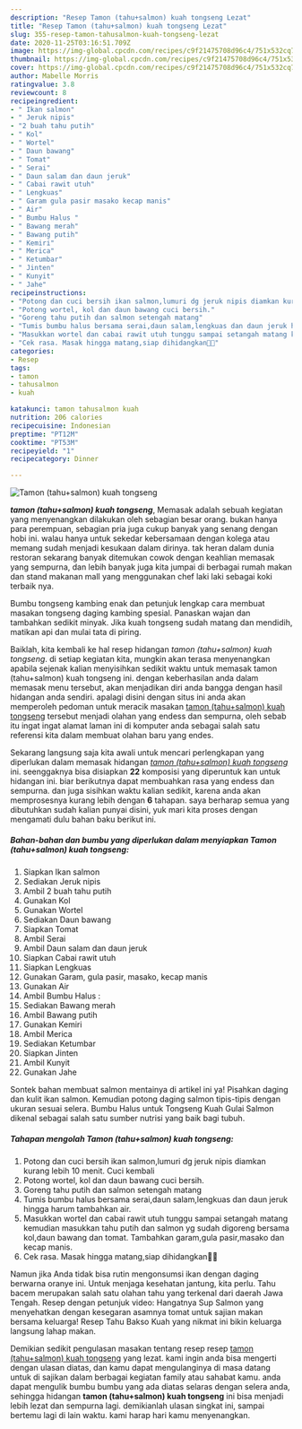 ```yaml
---
description: "Resep Tamon (tahu+salmon) kuah tongseng Lezat"
title: "Resep Tamon (tahu+salmon) kuah tongseng Lezat"
slug: 355-resep-tamon-tahusalmon-kuah-tongseng-lezat
date: 2020-11-25T03:16:51.709Z
image: https://img-global.cpcdn.com/recipes/c9f21475708d96c4/751x532cq70/tamon-tahusalmon-kuah-tongseng-foto-resep-utama.jpg
thumbnail: https://img-global.cpcdn.com/recipes/c9f21475708d96c4/751x532cq70/tamon-tahusalmon-kuah-tongseng-foto-resep-utama.jpg
cover: https://img-global.cpcdn.com/recipes/c9f21475708d96c4/751x532cq70/tamon-tahusalmon-kuah-tongseng-foto-resep-utama.jpg
author: Mabelle Morris
ratingvalue: 3.8
reviewcount: 8
recipeingredient:
- " Ikan salmon"
- " Jeruk nipis"
- "2 buah tahu putih"
- " Kol"
- " Wortel"
- " Daun bawang"
- " Tomat"
- " Serai"
- " Daun salam dan daun jeruk"
- " Cabai rawit utuh"
- " Lengkuas"
- " Garam gula pasir masako kecap manis"
- " Air"
- " Bumbu Halus "
- " Bawang merah"
- " Bawang putih"
- " Kemiri"
- " Merica"
- " Ketumbar"
- " Jinten"
- " Kunyit"
- " Jahe"
recipeinstructions:
- "Potong dan cuci bersih ikan salmon,lumuri dg jeruk nipis diamkan kurang lebih 10 menit. Cuci kembali"
- "Potong wortel, kol dan daun bawang cuci bersih."
- "Goreng tahu putih dan salmon setengah matang"
- "Tumis bumbu halus bersama serai,daun salam,lengkuas dan daun jeruk hingga harum tambahkan air."
- "Masukkan wortel dan cabai rawit utuh tunggu sampai setangah matang kemudian masukkan tahu putih dan salmon yg sudah digoreng bersama kol,daun bawang dan tomat. Tambahkan garam,gula pasir,masako dan kecap manis."
- "Cek rasa. Masak hingga matang,siap dihidangkan🤗🤗"
categories:
- Resep
tags:
- tamon
- tahusalmon
- kuah

katakunci: tamon tahusalmon kuah 
nutrition: 206 calories
recipecuisine: Indonesian
preptime: "PT12M"
cooktime: "PT53M"
recipeyield: "1"
recipecategory: Dinner

---
```



![Tamon (tahu+salmon) kuah tongseng](https://img-global.cpcdn.com/recipes/c9f21475708d96c4/751x532cq70/tamon-tahusalmon-kuah-tongseng-foto-resep-utama.jpg)

<b><i>tamon (tahu+salmon) kuah tongseng</i></b>, Memasak adalah sebuah kegiatan yang menyenangkan dilakukan oleh sebagian besar orang. bukan hanya para perempuan, sebagian pria juga cukup banyak yang senang dengan hobi ini. walau hanya untuk sekedar kebersamaan dengan kolega atau memang sudah menjadi kesukaan dalam dirinya. tak heran dalam dunia restoran sekarang banyak ditemukan cowok dengan keahlian memasak yang sempurna, dan lebih banyak juga kita jumpai di berbagai rumah makan dan stand makanan mall yang menggunakan chef laki laki sebagai koki terbaik nya.

Bumbu tongseng kambing enak dan petunjuk lengkap cara membuat masakan tongseng daging kambing spesial. Panaskan wajan dan tambahkan sedikit minyak. Jika kuah tongseng sudah matang dan mendidih, matikan api dan mulai tata di piring.

Baiklah, kita kembali ke hal resep hidangan <i>tamon (tahu+salmon) kuah tongseng</i>. di setiap kegiatan kita, mungkin akan terasa menyenangkan apabila sejenak kalian menyisihkan sedikit waktu untuk memasak tamon (tahu+salmon) kuah tongseng ini. dengan keberhasilan anda dalam memasak menu tersebut, akan menjadikan diri anda bangga dengan hasil hidangan anda sendiri. apalagi disini dengan situs ini anda akan memperoleh pedoman untuk meracik masakan <u>tamon (tahu+salmon) kuah tongseng</u> tersebut menjadi olahan yang endess dan sempurna, oleh sebab itu ingat ingat alamat laman ini di komputer anda sebagai salah satu referensi kita dalam membuat olahan baru yang endes.


Sekarang langsung saja kita awali untuk mencari perlengkapan yang diperlukan dalam memasak hidangan <u><i>tamon (tahu+salmon) kuah tongseng</i></u> ini. seenggaknya bisa disiapkan <b>22</b> komposisi yang diperuntuk kan untuk hidangan ini. biar berikutnya dapat membuahkan rasa yang endess dan sempurna. dan juga sisihkan waktu kalian sedikit, karena anda akan memprosesnya kurang lebih dengan <b>6</b> tahapan. saya berharap semua yang dibutuhkan sudah kalian punyai disini, yuk mari kita proses dengan mengamati dulu bahan baku berikut ini.

<!--inarticleads1-->

##### Bahan-bahan dan bumbu yang diperlukan dalam menyiapkan Tamon (tahu+salmon) kuah tongseng:

1. Siapkan  Ikan salmon
1. Sediakan  Jeruk nipis
1. Ambil 2 buah tahu putih
1. Gunakan  Kol
1. Gunakan  Wortel
1. Sediakan  Daun bawang
1. Siapkan  Tomat
1. Ambil  Serai
1. Ambil  Daun salam dan daun jeruk
1. Siapkan  Cabai rawit utuh
1. Siapkan  Lengkuas
1. Gunakan  Garam, gula pasir, masako, kecap manis
1. Gunakan  Air
1. Ambil  Bumbu Halus :
1. Sediakan  Bawang merah
1. Ambil  Bawang putih
1. Gunakan  Kemiri
1. Ambil  Merica
1. Sediakan  Ketumbar
1. Siapkan  Jinten
1. Ambil  Kunyit
1. Gunakan  Jahe


Sontek bahan membuat salmon mentainya di artikel ini ya! Pisahkan daging dan kulit ikan salmon. Kemudian potong daging salmon tipis-tipis dengan ukuran sesuai selera. Bumbu Halus untuk Tongseng Kuah Gulai Salmon dikenal sebagai salah satu sumber nutrisi yang baik bagi tubuh. 

<!--inarticleads2-->

##### Tahapan mengolah Tamon (tahu+salmon) kuah tongseng:

1. Potong dan cuci bersih ikan salmon,lumuri dg jeruk nipis diamkan kurang lebih 10 menit. Cuci kembali
1. Potong wortel, kol dan daun bawang cuci bersih.
1. Goreng tahu putih dan salmon setengah matang
1. Tumis bumbu halus bersama serai,daun salam,lengkuas dan daun jeruk hingga harum tambahkan air.
1. Masukkan wortel dan cabai rawit utuh tunggu sampai setangah matang kemudian masukkan tahu putih dan salmon yg sudah digoreng bersama kol,daun bawang dan tomat. Tambahkan garam,gula pasir,masako dan kecap manis.
1. Cek rasa. Masak hingga matang,siap dihidangkan🤗🤗


Namun jika Anda tidak bisa rutin mengonsumsi ikan dengan daging berwarna oranye ini. Untuk menjaga kesehatan jantung, kita perlu. Tahu bacem merupakan salah satu olahan tahu yang terkenal dari daerah Jawa Tengah. Resep dengan petunjuk video: Hangatnya Sup Salmon yang menyehatkan dengan kesegaran asamnya tomat untuk sajian makan bersama keluarga! Resep Tahu Bakso Kuah yang nikmat ini bikin keluarga langsung lahap makan. 

Demikian sedikit pengulasan masakan tentang resep resep <u>tamon (tahu+salmon) kuah tongseng</u> yang lezat. kami ingin anda bisa mengerti dengan ulasan diatas, dan kamu dapat mengulanginya di masa datang untuk di sajikan dalam berbagai kegiatan family atau sahabat kamu. anda dapat mengulik bumbu bumbu yang ada diatas selaras dengan selera anda, sehingga hidangan <b>tamon (tahu+salmon) kuah tongseng</b> ini bisa menjadi lebih lezat dan sempurna lagi. demikianlah ulasan singkat ini, sampai bertemu lagi di lain waktu. kami harap hari kamu menyenangkan.
